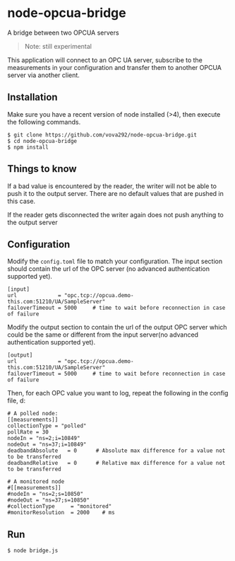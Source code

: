 # node-opcua-bridge

A bridge between two OPCUA servers

> Note: still experimental

This application will connect to an OPC UA server, subscribe to the measurements in your configuration and transfer them to another OPCUA server via another client.

## Installation

Make sure you have a recent version of node installed (>4), then execute the following commands.

```
$ git clone https://github.com/vova292/node-opcua-bridge.git
$ cd node-opcua-bridge
$ npm install
```

## Things to know

If a bad value is encountered by the reader, the writer will not be able to push it to the output server. There are no default values that are pushed in this case.

If the reader gets disconnected the writer again does not push anything to the output server

## Configuration

Modify the `config.toml` file to match your configuration. The input section should contain the url of the OPC server (no advanced authentication supported yet).

```
[input]
url             = "opc.tcp://opcua.demo-this.com:51210/UA/SampleServer"
failoverTimeout = 5000     # time to wait before reconnection in case of failure
```

Modify the output section to contain the url of the output OPC server which could be the same or different from the input server(no advanced authentication supported yet).

```
[output]
url             = "opc.tcp://opcua.demo-this.com:51210/UA/SampleServer"
failoverTimeout = 5000     # time to wait before reconnection in case of failure
```

Then, for each OPC value you want to log, repeat the following in the config file, d:

```
# A polled node:
[[measurements]]
collectionType = "polled"
pollRate = 30
nodeIn = "ns=2;i=10849"
nodeOut = "ns=37;i=10849"
deadbandAbsolute   = 0 		# Absolute max difference for a value not to be transferred
deadbandRelative   = 0    	# Relative max difference for a value not to be transferred

# A monitored node
#[[measurements]]
#nodeIn = "ns=2;s=10850"
#nodeOut = "ns=37;s=10850"
#collectionType     = "monitored"
#monitorResolution  = 2000    # ms
```

## Run

```
$ node bridge.js
```

